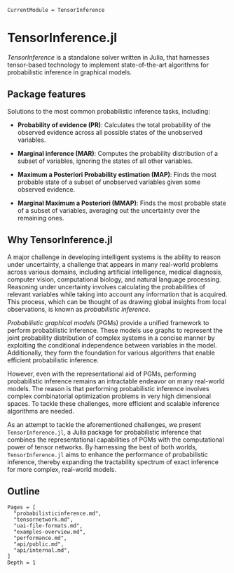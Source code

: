 ```@meta
CurrentModule = TensorInference
```

# TensorInference.jl

*TensorInference* is a standalone solver written in Julia, that harnesses
tensor-based technology to implement state-of-the-art algorithms for
probabilistic inference in graphical models. 

## Package features

Solutions to the most common probabilistic inference tasks, including:

- **Probability of evidence (PR)**: Calculates the total probability of the
  observed evidence across all possible states of the unobserved variables.

- **Marginal inference (MAR)**: Computes the probability distribution of a
  subset of variables, ignoring the states of all other variables.

- **Maximum a Posteriori Probability estimation (MAP)**: Finds the most probable
  state of a subset of unobserved variables given some observed evidence.

- **Marginal Maximum a Posteriori (MMAP)**: Finds the most probable state of a
  subset of variables, averaging out the uncertainty over the remaining ones.

## Why TensorInference.jl

A major challenge in developing intelligent systems is the ability to reason
under uncertainty, a challenge that appears in many real-world problems across
various domains, including artificial intelligence, medical diagnosis,
computer vision, computational biology, and natural language processing.
Reasoning under uncertainty involves calculating the probabilities of relevant
variables while taking into account any information that is acquired. This
process, which can be thought of as drawing global insights from local
observations, is known as *probabilistic inference*.

*Probabilistic graphical models* (PGMs) provide a unified framework to perform
probabilistic inference. These models use graphs to represent the joint
probability distribution of complex systems in a concise manner by exploiting
the conditional independence between variables in the model. Additionally,
they form the foundation for various algorithms that enable efficient
probabilistic inference.

However, even with the representational aid of PGMs, performing probabilistic
inference remains an intractable endeavor on many real-world models. The
reason is that performing probabilistic inference involves complex
combinatorial optimization problems in very high dimensional spaces. To tackle
these challenges, more efficient and scalable inference algorithms are needed.

As an attempt to tackle the aforementioned challenges, we present
`TensorInference.jl`, a Julia package for probabilistic inference that
combines the representational capabilities of PGMs with the computational
power of tensor networks. By harnessing the best of both worlds,
`TensorInference.jl` aims to enhance the performance of probabilistic
inference, thereby expanding the tractability spectrum of exact inference for
more complex, real-world models.

## Outline
```@contents
Pages = [
  "probabilisticinference.md",
  "tensornetwork.md",
  "uai-file-formats.md",
  "examples-overview.md",
  "performance.md",
  "api/public.md",
  "api/internal.md",
]
Depth = 1
```
